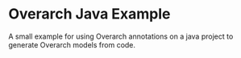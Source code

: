 # Overarch Java Example
A small example for using Overarch annotations on a java project to generate Overarch models from code.


